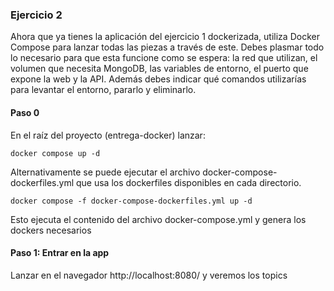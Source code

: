 ### Ejercicio 2

Ahora que ya tienes la aplicación del ejercicio 1 dockerizada, utiliza Docker Compose para lanzar todas las piezas a través de este. Debes plasmar todo lo necesario para que esta funcione como se espera: la red que utilizan, el volumen que necesita MongoDB, las variables de entorno, el puerto que expone la web y la API. Además debes indicar qué comandos utilizarías para levantar el entorno, pararlo y eliminarlo.

#### Paso 0

En el raíz del proyecto (entrega-docker) lanzar:

```shell
docker compose up -d
```

Alternativamente se puede ejecutar el archivo docker-compose-dockerfiles.yml que usa los dockerfiles disponibles en cada directorio.

```shell
docker compose -f docker-compose-dockerfiles.yml up -d
```

Esto ejecuta el contenido del archivo docker-compose.yml y genera los dockers necesarios

#### Paso 1: Entrar en la app

Lanzar en el navegador http://localhost:8080/ y veremos los topics
